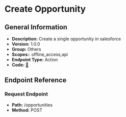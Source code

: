 # Create Opportunity

## General Information

- **Description:** Create a single opportunity in salesforce
- **Version:** 1.0.0
- **Group:** Others
- **Scopes:**: offline_access,api
- **Endpoint Type:** Action
- **Code:** [🔗](https://github.com/NangoHQ/integration-templates/tree/main/integrations/salesforce-sandbox/actions/create-opportunity.ts)

## Endpoint Reference

### Request Endpoint

- **Path:** /opportunities
- **Method:** POST
